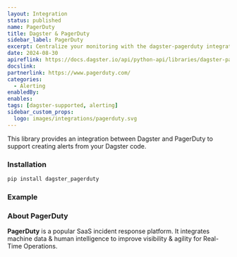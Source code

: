```yaml
---
layout: Integration
status: published
name: PagerDuty
title: Dagster & PagerDuty
sidebar_label: PagerDuty
excerpt: Centralize your monitoring with the dagster-pagerduty integration.
date: 2024-08-30
apireflink: https://docs.dagster.io/api/python-api/libraries/dagster-pagerduty
docslink:
partnerlink: https://www.pagerduty.com/
categories:
  - Alerting
enabledBy:
enables:
tags: [dagster-supported, alerting]
sidebar_custom_props:
  logo: images/integrations/pagerduty.svg
---
```


This library provides an integration between Dagster and PagerDuty to support creating alerts from your Dagster code.

### Installation

```bash
pip install dagster_pagerduty
```

### Example

<CodeExample path="docs_beta_snippets/docs_beta_snippets/integrations/pagerduty.py" language="python" />

### About PagerDuty

**PagerDuty** is a popular SaaS incident response platform. It integrates machine data & human intelligence to improve visibility & agility for Real-Time Operations.
